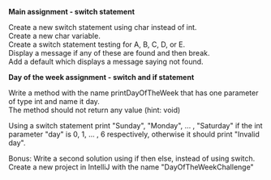 **Main assignment - switch statement**

Create a new switch statement using char instead of int.<br/>
Create a new char variable.<br/>
Create a switch statement testing for  A, B, C, D, or E.<br/>
Display a message if any of these are found and then break.<br/>
Add a default which displays a message saying not found.

**Day of the week assignment - switch and if statement**

Write a method with the name printDayOfTheWeek that has one parameter of type int and name it day.<br/>
The method should not return any value (hint: void)

Using a switch statement print "Sunday", "Monday", ... , "Saturday" if the int parameter "day" is 0, 1, ... , 6
respectively, otherwise it should print "Invalid day".

Bonus:
Write a second solution using if then else, instead of using switch.<br/>
Create a new project in IntelliJ with the  name "DayOfTheWeekChallenge"